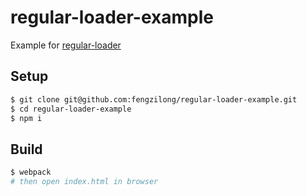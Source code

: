 # regular-loader-example

Example for [regular-loader](https://github.com/regularjs/regular-loader)

## Setup

```bash
$ git clone git@github.com:fengzilong/regular-loader-example.git
$ cd regular-loader-example
$ npm i
```

## Build

```bash
$ webpack
# then open index.html in browser
```
